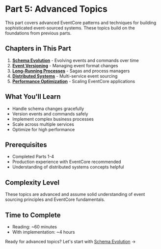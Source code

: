 # Part 5: Advanced Topics

This part covers advanced EventCore patterns and techniques for building sophisticated event-sourced systems. These topics build on the foundations from previous parts.

## Chapters in This Part

1. **[Schema Evolution](./01-schema-evolution.md)** - Evolving events and commands over time
2. **[Event Versioning](./02-event-versioning.md)** - Managing event format changes
3. **[Long-Running Processes](./03-long-running-processes.md)** - Sagas and process managers
4. **[Distributed Systems](./04-distributed-systems.md)** - Multi-service event sourcing
5. **[Performance Optimization](./05-performance-optimization.md)** - Scaling EventCore applications

## What You'll Learn

- Handle schema changes gracefully
- Version events and commands safely
- Implement complex business processes
- Scale across multiple services
- Optimize for high performance

## Prerequisites

- Completed Parts 1-4
- Production experience with EventCore recommended
- Understanding of distributed systems concepts helpful

## Complexity Level

These topics are advanced and assume solid understanding of event sourcing principles and EventCore fundamentals.

## Time to Complete

- Reading: ~60 minutes
- With implementation: ~4 hours

Ready for advanced topics? Let's start with [Schema Evolution](./01-schema-evolution.md) →